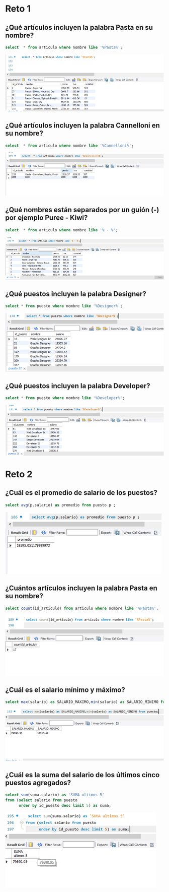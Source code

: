 # Reto 1

## ¿Qué artículos incluyen la palabra Pasta en su nombre?
```sql
select  * from articulo where nombre like '%Pasta%'; 
```

![](img/r1-1.png)



## ¿Qué artículos incluyen la palabra Cannelloni en su nombre?
```sql
select  * from articulo where nombre like '%Cannelloni%';
```

 ![](img/r1-2.png)



## ¿Qué nombres están separados por un guión (-) por ejemplo Puree - Kiwi?
```sql
select  * from articulo where nombre like '% - %';
```

![](img/r1-3.png)

## ¿Qué puestos incluyen la palabra Designer?
```sql
select * from puesto where nombre like '%Designer%';
```

![](img/r1-4.png)

## ¿Qué puestos incluyen la palabra Developer?
```sql
select * from puesto where nombre like '%Developer%';
```

![](img/r1-5.png)

# Reto 2


## ¿Cuál es el promedio de salario de los puestos?
```sql
select avg(p.salario) as promedio from puesto p ;
```

![](img/r2-1.png)

## ¿Cuántos artículos incluyen la palabra Pasta en su nombre?
``` sql
select count(id_articulo) from articulo where nombre like '%Pasta%';
```

![](img/r2-2.png)

## ¿Cuál es el salario mínimo y máximo?
``` sql
select max(salario) as SALARIO_MAXIMO,min(salario) as SALARIO_MINIMO from puesto;
```

![](img/r2-3.png)

## ¿Cuál es la suma del salario de los últimos cinco puestos agregados?
```sql
select sum(suma.salario) as 'SUMA ultimos 5'
from (select salario from puesto
      order by id_puesto desc limit 5) as suma; 
```

![](img/r2-4.png)

